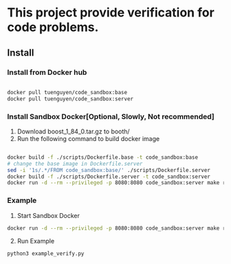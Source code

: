 # This project provide verification for code problems.

## Install 


### Install from Docker hub

```bash

docker pull tuenguyen/code_sandbox:base
docker pull tuenguyen/code_sandbox:server
```

### Install Sandbox Docker[Optional, Slowly, Not recommended]

1. Download boost_1_84_0.tar.gz to booth/
2. Run the following command to build docker image

```bash

docker build -f ./scripts/Dockerfile.base -t code_sandbox:base
# change the base image in Dockerfile.server
sed -i '1s/.*/FROM code_sandbox:base/' ./scripts/Dockerfile.server
docker build -f ./scripts/Dockerfile.server -t code_sandbox:server
docker run -d --rm --privileged -p 8080:8080 code_sandbox:server make run-online
```

### Example

1. Start Sandbox Docker

```bash
docker run -d --rm --privileged -p 8080:8080 code_sandbox:server make run-online
```

2. Run Example

```bash
python3 example_verify.py
```


